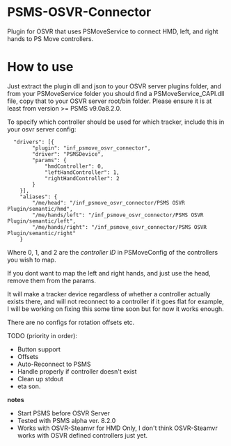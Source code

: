 # PSMS-OSVR-Connector
Plugin for OSVR that uses PSMoveService to connect HMD, left, and right hands to PS Move controllers.

# How to use 
Just extract the plugin dll and json to your OSVR server plugins folder, and from your PSMoveService folder you should find a PSMoveService_CAPI.dll file, copy that to your OSVR server root/bin folder. Please ensure it is at least from version >= PSMS v9.0a8.2.0.

To specify which controller should be used for which tracker, include this in your osvr server config:
```
  "drivers": [{
		"plugin": "inf_psmove_osvr_connector",
		"driver": "PSMSDevice",
		"params": {
			"hmdController": 0,
			"leftHandController": 1,
			"rightHandController": 2
		}
	}],
	"aliases": {
		"/me/head": "/inf_psmove_osvr_connector/PSMS OSVR Plugin/semantic/hmd",
		"/me/hands/left": "/inf_psmove_osvr_connector/PSMS OSVR Plugin/semantic/left",
		"/me/hands/right": "/inf_psmove_osvr_connector/PSMS OSVR Plugin/semantic/right"
	}
```

Where 0, 1, and 2 are the *controller ID* in PSMoveConfig of the controllers you wish to map.

If you dont want to map the left and right hands, and just use the head, remove them from the params.

It will make a tracker device regardless of whether a controller actually exists there, and will not reconnect to a controller if it goes flat for example, I will be working on fixing this some time soon but for now it works enough.

There are no configs for rotation offsets etc. 

TODO (priority in order):
- Button support
- Offsets
- Auto-Reconnect to PSMS
- Handle properly if controller doesn't exist
- Clean up stdout
- eta son.

**notes**
- Start PSMS before OSVR Server
- Tested with PSMS alpha ver. 8.2.0
- Works with OSVR-Steamvr for HMD Only, I don't think OSVR-Steamvr works with OSVR defined controllers just yet.
